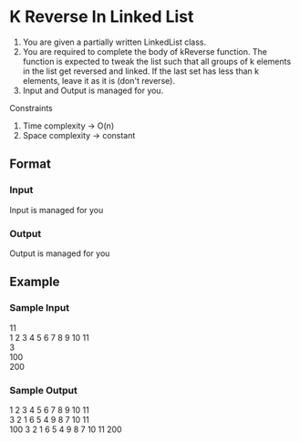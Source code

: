 # K Reverse In Linked List

1. You are given a partially written LinkedList class.
2. You are required to complete the body of kReverse function. The function is expected to tweak the list such that all groups of k elements in the list get reversed and linked. If the last set has less than k elements, leave it as it is (don't reverse).
3. Input and Output is managed for you.

Constraints
1. Time complexity -> O(n)
2. Space complexity -> constant

## Format
### Input
Input is managed for you

### Output
Output is managed for you

## Example
### Sample Input

11  
1 2 3 4 5 6 7 8 9 10 11  
3  
100  
200  

### Sample Output
1 2 3 4 5 6 7 8 9 10 11  
3 2 1 6 5 4 9 8 7 10 11  
100 3 2 1 6 5 4 9 8 7 10 11 200
